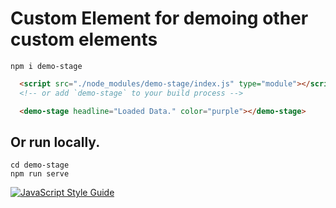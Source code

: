 # Custom Element for demoing other custom elements

`npm i demo-stage`

```html
  <script src="./node_modules/demo-stage/index.js" type="module"></script>
  <!-- or add `demo-stage` to your build process --> 
``` 
```html
  <demo-stage headline="Loaded Data." color="purple"></demo-stage>
``` 

## Or run locally.

```shgit clone https://github.com/TravisMullen/demo-stage
cd demo-stage
npm run serve
```


[![JavaScript Style Guide](https://cdn.rawgit.com/standard/standard/master/badge.svg)](https://github.com/standard/standard)
